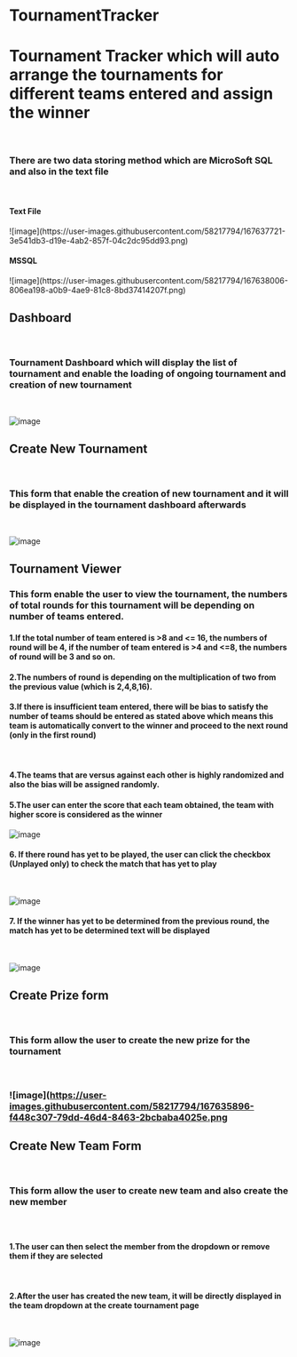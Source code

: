 # TournamentTracker
<h1>Tournament Tracker which will auto arrange the tournaments for different teams entered and assign the winner</h1><br />

<h3>There are two data storing method which are MicroSoft SQL and also in the text file</h3><br/>
<h4>Text File</h4>
![image](https://user-images.githubusercontent.com/58217794/167637721-3e541db3-d19e-4ab2-857f-04c2dc95dd93.png)

<h4>MSSQL</h4>
![image](https://user-images.githubusercontent.com/58217794/167638006-806ea198-a0b9-4ae9-81c8-8bd37414207f.png)

<h2>Dashboard</h2><br/>
<h3>Tournament Dashboard which will display the list of tournament and enable the loading of ongoing tournament and creation of new tournament</h3><br/>

![image](https://user-images.githubusercontent.com/58217794/167633885-7efa630c-5d38-4714-af50-961a73ecd13a.png)

<h2>Create New Tournament</h2><br/>
<h3>This form that enable the creation of new tournament and it will be displayed in the tournament dashboard afterwards</h3><br/>

![image](https://user-images.githubusercontent.com/58217794/167634219-091cc56c-d7d9-4521-ab14-ec0e1b4c7c6c.png)

<h2>Tournament Viewer</h2>
<h3>This form enable the user to view the tournament, the numbers of total rounds for this tournament will be depending on number of teams entered.</h3>
<h4>1.If the total number of team entered is >8 and <= 16, the numbers of round will be 4, if the number of team entered is >4 and <=8, the numbers of round will be 3 and so on.</h4>
<h4>2.The numbers of round is depending on the multiplication of two from the previous value (which is 2,4,8,16).</h4>
<h4>3.If there is insufficient team entered, there will be bias to satisfy the number of teams should be entered as stated above which means this team is automatically convert to the winner and proceed to the next round (only in the first round)</h4><br/>
<h4>4.The teams that are versus against each other is highly randomized and also the bias will be assigned randomly.</h4>
<h4>5.The user can enter the score that each team obtained, the team with higher score is considered as the winner</h4>

![image](https://user-images.githubusercontent.com/58217794/167634354-d13a35f8-4a36-4ce1-926a-4dde0765b59a.png)
<h4>6. If there round has yet to be played, the user can click the checkbox (Unplayed only) to check the match that has yet to play</h4><br/>

![image](https://user-images.githubusercontent.com/58217794/167635826-54eb5549-fb65-45be-87a3-148b688b4dd8.png)
<h4>7. If the winner has yet to be determined from the previous round, the match has yet to be determined text will be displayed</h4><br/>

![image](https://user-images.githubusercontent.com/58217794/167635676-de15c17d-a530-4b9e-915c-385ef0b727ba.png)

<h2>Create Prize form</h2><br />
<h3>This form allow the user to create the new prize for the tournament<h3><br />
  
![image](https://user-images.githubusercontent.com/58217794/167635896-f448c307-79dd-46d4-8463-2bcbaba4025e.png

<h2>Create New Team Form</h2><br />
<h3>This form allow the user to create new team and also create the new member<h3><br />
<h4>1.The user can then select the member from the dropdown or remove them if they are selected</h4><br />
<h4>2.After the user has created the new team, it will be directly displayed in the team dropdown at the create tournament page</h4><br />
  
![image](https://user-images.githubusercontent.com/58217794/167636012-3f13b25b-5a31-47f3-be35-2bf2670b637a.png)










